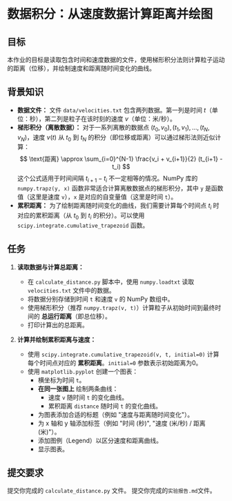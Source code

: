 # 数据积分：从速度数据计算距离并绘图

## 目标

本作业的目标是读取包含时间和速度数据的文件，使用梯形积分法则计算粒子运动的距离（位移），并绘制速度和距离随时间变化的曲线。

## 背景知识

*   **数据文件：** 文件 `data/velocities.txt` 包含两列数据。第一列是时间 $t$（单位：秒），第二列是粒子在该时刻的速度 $v$（单位：米/秒）。
*   **梯形积分（离散数据）：** 对于一系列离散的数据点 $(t_0, v_0), (t_1, v_1), \dots, (t_N, v_N)$，速度 $v(t)$ 从 $t_0$ 到 $t_N$ 的积分（即位移或距离）可以通过梯形法则近似计算：
    $$ \text{距离} \approx \sum_{i=0}^{N-1} \frac{v_i + v_{i+1}}{2} (t_{i+1} - t_i) $$
    这个公式适用于时间间隔 $t_{i+1} - t_i$ 不一定相等的情况。NumPy 库的 `numpy.trapz(y, x)` 函数非常适合计算离散数据点的梯形积分，其中 `y` 是函数值（这里是速度 `v`），`x` 是对应的自变量值（这里是时间 `t`）。
*   **累积距离：** 为了绘制距离随时间变化的曲线，我们需要计算每个时间点 $t_i$ 时对应的累积距离（从 $t_0$ 到 $t_i$ 的积分）。可以使用 `scipy.integrate.cumulative_trapezoid` 函数。

## 任务

1.  **读取数据与计算总距离：**
    *   在 `calculate_distance.py` 脚本中，使用 `numpy.loadtxt` 读取 `velocities.txt` 文件中的数据。
    *   将数据分别存储到时间 `t` 和速度 `v` 的 NumPy 数组中。
    *   使用梯形积分（推荐 `numpy.trapz(v, t)`）计算粒子从初始时间到最终时间的 **总运行距离**（即总位移）。
    *   打印计算出的总距离。

2.  **计算并绘制累积距离与速度：**
    *   使用 `scipy.integrate.cumulative_trapezoid(v, t, initial=0)` 计算每个时间点对应的 **累积距离**。`initial=0` 参数表示初始距离为0。
    *   使用 `matplotlib.pyplot` 创建一个图表：
        *   横坐标为时间 `t`。
        *   **在同一张图上** 绘制两条曲线：
            *   速度 `v` 随时间 `t` 的变化曲线。
            *   累积距离 `distance` 随时间 `t` 的变化曲线。
        *   为图表添加合适的标题（例如 "速度与距离随时间变化"）。
        *   为 x 轴和 y 轴添加标签（例如 "时间 (秒)", "速度 (米/秒) / 距离 (米)"）。
        *   添加图例（Legend）以区分速度和距离曲线。
        *   显示图表。



## 提交要求

提交你完成的 `calculate_distance.py` 文件。
提交你完成的`实验报告.md`文件。
